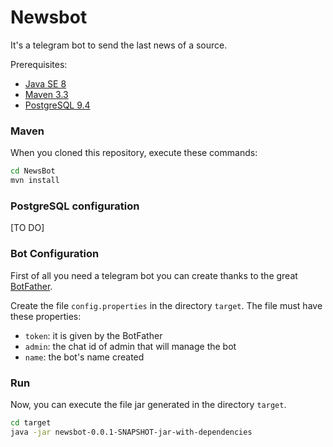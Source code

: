 # Newsbot
It's a telegram bot to send the last news of a source.

Prerequisites:
* [Java SE 8](http://www.oracle.com/technetwork/java/javase/downloads/index.html)
* [Maven 3.3](http://maven.apache.org/install.html)
* [PostgreSQL 9.4](https://www.postgresql.org/download/)

### Maven
When you cloned this repository, execute these commands:
```sh
cd NewsBot
mvn install
```

### PostgreSQL configuration
[TO DO]

### Bot Configuration
First of all you need a telegram bot you can create thanks to the great [BotFather](https://core.telegram.org/bots#3-how-do-i-create-a-bot).

Create the file `config.properties` in the directory `target`.
The file must have these properties:
* `token`: it is given by the BotFather
* `admin`: the chat id of admin that will manage the bot
* `name`: the bot's name created

### Run
Now, you can execute the file jar generated in the directory `target`.
```sh
cd target
java -jar newsbot-0.0.1-SNAPSHOT-jar-with-dependencies
```
